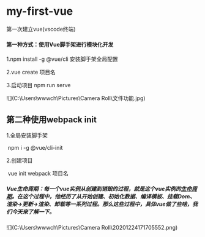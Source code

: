 # my-first-vue
第一次建立vue(vscode终端)



#### 第一种方式：使用Vue脚手架进行模块化开发

1.npm install -g @vue/cli   安装脚手架全局配置

2.vue create 项目名   

3.启动项目 npm run serve

![](C:\Users\wwwch\Pictures\Camera Roll\文件功能.jpg)



## 第二种使用webpack init

1.全局安装脚手架

​	npm i -g @vue/cli-init 

2.创建项目

​	vue init webpack 项目名



##### Vue生命周期：每一个vue实例从创建到销毁的过程，就是这个vue实例的[生命周期](https://so.csdn.net/so/search?q=生命周期&spm=1001.2101.3001.7020)。在这个过程中，他经历了从开始创建、初始化数据、编译模板、挂载Dom、渲染→更新→渲染、卸载等一系列过程。那么这些过程中，具体vue做了些啥，我们今天来了解一下。

![](C:\Users\wwwch\Pictures\Camera Roll\20201224171705552.png)

